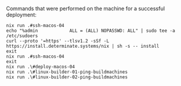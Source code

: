 

Commands that were performed on the machine for a successful deployment:

```shell
nix run .#ssh-macos-04
echo "%admin            ALL = (ALL) NOPASSWD: ALL" | sudo tee -a /etc/sudoers
curl --proto '=https' --tlsv1.2 -sSf -L https://install.determinate.systems/nix | sh -s -- install
exit
nix run .#ssh-macos-04
exit
nix run .\#deploy-macos-04
nix run .\#linux-builder-01-ping-buildmachines
nix run .\#linux-builder-02-ping-buildmachines
```

